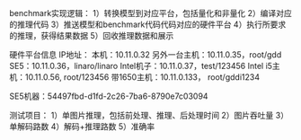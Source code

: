 benchmark实现逻辑：
1）转换模型到对应平台，包括量化和非量化
2）编译对应的推理代码
3）推送模型和benchmark代码代码对应的硬件平台
4）执行所要求的推理，获得结果数据
5）回收推理数据和展示


硬件平台信息
IP地址：
本机：10.11.0.32
另外一台主机：10.11.0.35，root/gdd
SE5：10.11.0.36，linaro/linaro
Intel机子：10.11.0.37，test/123456
Intel i5主机：10.11.0.56, root/123456
带1650主机：10.11.0.133， root/gddi1234

SE5机器：54497fbd-d1fd-2c26-7ba6-8790e7c03094



测试项目：
1）单图片推理，包括前处理、推理、后处理时间
2）图片吞吐量
3）单解码路数
4）解码+推理路数
5）准确率
